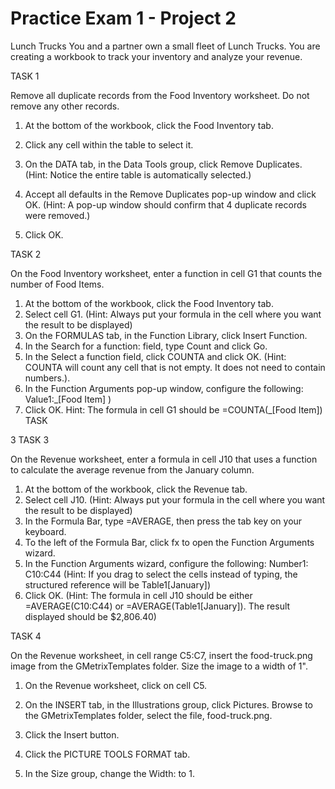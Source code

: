 # Practice Exam 1 - Project 2

Lunch Trucks
You and a partner own a small fleet of Lunch Trucks. You are creating a workbook to track your inventory and analyze your revenue.

TASK 1
 
Remove all duplicate records from the Food Inventory worksheet. Do not remove any other records.

1. At the bottom of the workbook, click the Food Inventory tab.
2. Click any cell within the table to select it.
3. On the DATA tab, in the Data Tools group, click Remove Duplicates.
(Hint: Notice the entire table is automatically selected.)

 

4. Accept all defaults in the Remove Duplicates pop-up window and click OK.
(Hint: A pop-up window should confirm that 4 duplicate records were removed.)
5. Click OK.

 
TASK 2

On the Food Inventory worksheet, enter a function in cell G1 that counts the number of Food Items.

1. At the bottom of the workbook, click the Food Inventory tab.
2. Select cell G1. (Hint: Always put your formula in the cell where you want the result to be displayed)
3. On the FORMULAS tab, in the Function Library, click Insert Function.
4. In the Search for a function: field, type Count and click Go.
5. In the Select a function field, click COUNTA and click OK.
(Hint: COUNTA will count any cell that is not empty. It does not need to contain numbers.).
6. In the Function Arguments pop-up window, configure the following:
Value1:_[Food Item] )
7. Click OK.
Hint: The formula in cell G1 should be =COUNTA(_[Food Item]) TASK

 

 
 3
TASK 3

On the Revenue worksheet, enter a formula in cell J10 that uses a function to calculate the average revenue from the January column.

1.  At the bottom of the workbook, click the Revenue tab.
1.  Select cell J10.  (Hint:  Always put your formula in the cell where you want the result to be displayed)
2.  In the Formula Bar, type =AVERAGE, then press the tab key on your keyboard.
3.  To the left of the Formula Bar, click fx to open the Function Arguments wizard.
4.  In the Function Arguments wizard, configure the following:
Number1:  C10:C44 
(Hint:  If you drag to select the cells instead of typing, the structured reference will be  Table1[January])
5.  Click OK.
(Hint:  The formula in cell J10 should be either =AVERAGE(C10:C44) or =AVERAGE(Table1[January]).  The result displayed should be $2,806.40)

 

TASK 4

On the Revenue worksheet, in cell range C5:C7, insert the food-truck.png image from the GMetrixTemplates folder. Size the image to a width of 1".

1. On the Revenue worksheet, click on cell C5.
2. On the INSERT tab, in the Illustrations group, click Pictures. Browse to the GMetrixTemplates folder, select the file, food-truck.png.

 

3. Click the Insert button.
4. Click the PICTURE TOOLS FORMAT tab.
5. In the Size group, change the Width: to 1.

 
